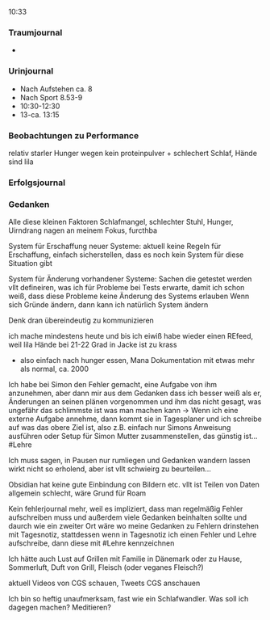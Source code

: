 10:33

### Traumjournal
- 
### Urinjournal
- Nach Aufstehen ca. 8
- Nach Sport 8.53-9
- 10:30-12:30
- 13-ca. 13:15
### Beobachtungen zu Performance
relativ starler Hunger wegen kein proteinpulver + schlechert Schlaf, Hände sind lila
### Erfolgsjournal
### Gedanken
Alle diese kleinen Faktoren Schlafmangel, schlechter Stuhl, Hunger, Uirndrang nagen an meinem Fokus, furcthba

System für Erschaffung neuer Systeme:
aktuell keine Regeln für Erschaffung, einfach sicherstellen, dass es noch kein System für diese Situation gibt

System für Änderung vorhandener Systeme:
Sachen die getestet werden vllt defineiren, was ich für Probleme bei Tests erwarte, damit ich schon weiß, dass diese Probleme keine Änderung des Systems erlauben
Wenn sich Gründe ändern, dann kann ich natürlich System ändern

Denk dran übereindeutig zu kommunizieren

ich mache mindestens heute und bis ich eiwiß habe wieder einen REfeed, weil lila Hände bei 21-22 Grad in Jacke ist zu krass
- also einfach nach hunger essen, Mana Dokumentation mit etwas mehr als normal, ca. 2000

Ich habe bei Simon den Fehler gemacht, eine Aufgabe von ihm anzunehmen, aber dann mir aus dem Gedanken dass ich besser weiß als er, Änderungen an seinen plänen vorgenommen und ihm das nicht gesagt, was ungefähr das schlimmste ist was man machen kann
-> Wenn ich eine externe Aufgabe annehme, dann kommt sie in Tagesplaner und ich schreibe auf was das obere Ziel ist, also z.B. einfach nur Simons Anweisung ausführen oder Setup für Simon Mutter zusammenstellen, das günstig ist...
#Lehre

Ich muss sagen, in Pausen nur rumliegen und Gedanken wandern lassen wirkt nicht so erholend, aber ist vllt schwieirg zu beurteilen...


Obsidian hat keine gute Einbindung con Bildern etc. vllt ist Teilen von Daten allgemein schlecht, wäre Grund für Roam

Kein fehlerjournal mehr, weil es impliziert, dass man regelmäßig Fehler aufschreiben muss und außerdem viele Gedanken beinhalten sollte und daurch wie ein zweiter Ort wäre wo meine Gedanken zu Fehlern drinstehen mit Tagesnotiz, stattdessen wenn in Tagesnotiz ich einen Fehler und Lehre aufschreibe, dann diese mit \#Lehre kennzeichnen

Ich hätte auch Lust auf Grillen mit Familie in Dänemark oder zu Hause, Sommerluft, Duft von Grill, Fleisch (oder veganes Fleisch?)

aktuell Videos von CGS schauen, Tweets CGS anschauen

Ich bin so heftig unaufmerksam, fast wie ein Schlafwandler. Was soll ich dagegen machen? Meditieren?